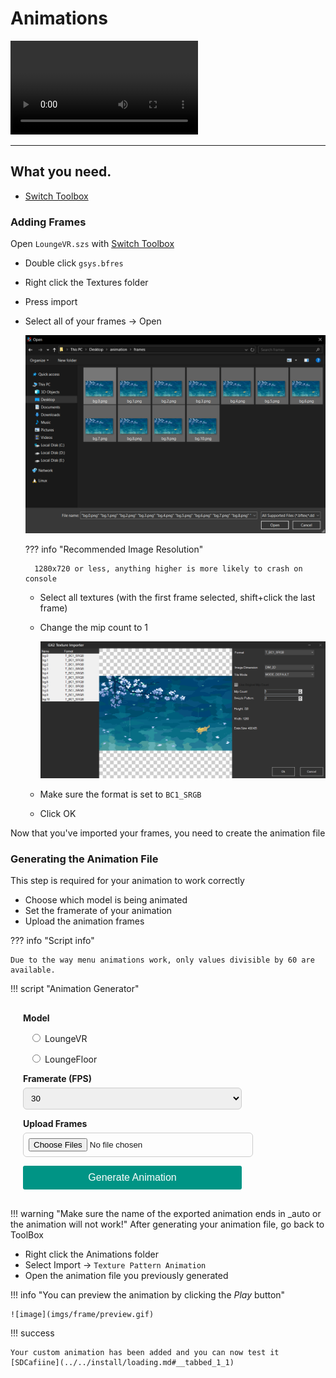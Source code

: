 # Animations


<video controls>
<source src="../imgs/frame/vf.mp4" type="video/mp4">
</video>

-----------------------

## What you need.

- [Switch Toolbox](https://github.com/KillzXGaming/Switch-Toolbox/releases/tag/Final)


### Adding Frames

Open `LoungeVR.szs` with [Switch Toolbox](https://github.com/KillzXGaming/Switch-Toolbox/releases/tag/Final)

- Double click `gsys.bfres`
- Right click the Textures folder
- Press import
- Select all of your frames -> Open

    ![image](imgs/frame/importTex.png)

    ??? info "Recommended Image Resolution"

        1280x720 or less, anything higher is more likely to crash on console

    - Select all textures (with the first frame selected, shift+click the last frame)
    - Change the mip count to 1

        ![image](imgs/frame/mip.png)

    - Make sure the format is set to `BC1_SRGB`
    - Click OK

Now that you've imported your frames, you need to create the animation file

### Generating the Animation File

This step is required for your animation to work correctly

- Choose which model is being animated
- Set the framerate of your animation
- Upload the animation frames

<style>
button {
    background-color:#009485;
    color: white;
    padding: 10px 20px;
    border: none;
    border-radius: 3px;
    cursor: pointer;
    font-size: 16px;
    font-family: Arial, sans-serif; 
    transition: background-color 0.3s ease;
}

button:hover {
    background-color: #df41fb;
    transition: 0.1s;
}

button:active {
    background-color: #bc60ff;
}
</style>

??? info "Script info"

    Due to the way menu animations work, only values divisible by 60 are available.

!!! script "Animation Generator"
    <div style="padding: 16px 20px; max-width: 350px; display: block;">
        <form id="generate-form" autocomplete="off" style="display: flex; flex-direction: column; gap: 14px;">
            <div style="font-weight: bold;">Model</div>
            <label style="margin-left: 10px;">
                <input type="radio" id="vr" value="vr" name="model" required>
                LoungeVR
            </label>
            <label style="margin-left: 10px;">
                <input type="radio" id="floor" value="floor" name="model">
                LoungeFloor
            </label>
            <div>
                <label for="fps" style="display: block; font-weight: bold; margin-bottom: 6px;">Framerate (FPS)</label>
                <select name="fps" id="fps" required style="width: 100%; padding: 8px; border-radius: 6px; border: 1px solid #ccc;">
                    <option value="1">1</option>
                    <option value="2">2</option>
                    <option value="3">3</option>
                    <option value="4">4</option>
                    <option value="5">5</option>
                    <option value="6">6</option>
                    <option value="10">10</option>
                    <option value="12">12</option>
                    <option value="15">15</option>
                    <option value="20">20</option>
                    <option value="30" selected>30</option>
                    <option value="60">60</option>
                </select>
            </div>
            <div>
                <label for="fileupload" style="display: block; font-weight: bold; margin-bottom: 6px;">Upload Frames</label>
                <input
                    type="file"
                    id="fileupload"
                    accept=".bftex,.dds,.dds2,.png,.bmp,.tga,.jpg,.tiff,.tif,.gif"
                    multiple
                    required
                    style="width: 100%; padding: 8px; border-radius: 6px; border: 1px solid #ccc;"
                />
            </div>
            <button type="submit">
                Generate Animation
            </button>
        </form>
        <script src="https://cdnjs.cloudflare.com/ajax/libs/js-yaml/4.1.0/js-yaml.min.js"></script>
        <script src="../scripts/index.js"></script>
    </div>



!!! warning "Make sure the name of the exported animation ends in _auto or the animation will not work!"
After generating your animation file, go back to ToolBox

- Right click the Animations folder
- Select Import -> `Texture Pattern Animation`
- Open the animation file you previously generated


!!! info "You can preview the animation by clicking the *Play* button"

    ![image](imgs/frame/preview.gif)



!!! success

    Your custom animation has been added and you can now test it [SDCafiine](../../install/loading.md#__tabbed_1_1)
    